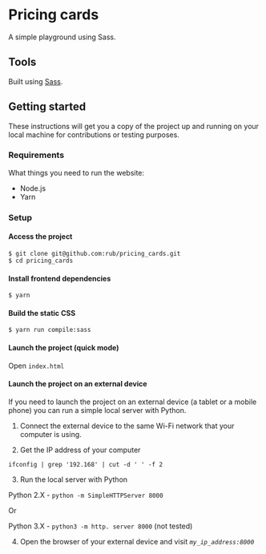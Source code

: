 # Pricing cards

A simple playground using Sass.

## Tools

Built using [Sass](https://sass-lang.com/).

## Getting started

These instructions will get you a copy of the project up and
running on your local machine for contributions or testing purposes.

### Requirements

What things you need to run the website:

- Node.js
- Yarn

### Setup

#### Access the project

```
$ git clone git@github.com:rub/pricing_cards.git
$ cd pricing_cards
```

#### Install frontend dependencies

```
$ yarn
```

#### Build the static CSS

```
$ yarn run compile:sass
```

#### Launch the project (quick mode)

Open `index.html`

#### Launch the project on an external device

If you need to launch the project on an external device (a tablet or a mobile phone) you can run a simple local server with Python.

1. Connect the external device to the same Wi-Fi network that your computer is using.

2. Get the IP address of your computer

```
ifconfig | grep '192.168' | cut -d ' ' -f 2
```

3. Run the local server with Python

Python 2.X - `python -m SimpleHTTPServer 8000`

Or

Python 3.X - `python3 -m http. server 8000` (not tested)

4. Open the browser of your external device and visit _`my_ip_address:8000`_
